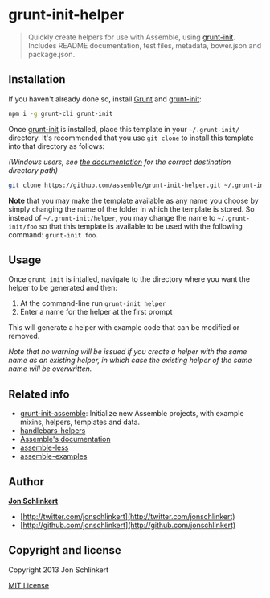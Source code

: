 # grunt-init-helper

> Quickly create helpers for use with Assemble, using [grunt-init][]. Includes README documentation, test files, metadata, bower.json and package.json.


## Installation
If you haven't already done so, install [Grunt][grunt] and [grunt-init][]:

``` bash
npm i -g grunt-cli grunt-init
```

Once [grunt-init][] is installed, place this template in your `~/.grunt-init/` directory. It's recommended that you use `git clone` to install this template into that directory as follows:

_(Windows users, see [the documentation][grunt-init] for the correct destination directory path)_

``` bash
git clone https://github.com/assemble/grunt-init-helper.git ~/.grunt-init/helper
```

**Note** that you may make the template available as any name you choose by simply changing the name of the folder in which the template is stored. So instead of `~/.grunt-init/helper`, you may change the name to `~/.grunt-init/foo` so that this template is available to be used with the following command: `grunt-init foo`.


## Usage
Once `grunt init` is intalled, navigate to the directory where you want the helper to be generated and then:

1. At the command-line run `grunt-init helper`
2. Enter a name for the helper at the first prompt

This will generate a helper with example code that can be modified or removed.

_Note that no warning will be issued if you create a helper with the same name as an existing helper, in which case the existing helper of the same name will be overwritten._


## Related info

* [grunt-init-assemble](https://github.com/assemble/grunt-init-assemble): Initialize new Assemble projects, with example mixins, helpers, templates and data.
* [handlebars-helpers](https://github.com/assemble/handlebars-helpers)
* [Assemble's documentation](http://assemble.io)
* [assemble-less](https://github.com/assemble/assemble-less)
* [assemble-examples](https://github.com/assemble/assemble-examples)


## Author

**[Jon Schlinkert](http://github.com/jonschlinkert)**

+ [http://twitter.com/jonschlinkert](http://twitter.com/jonschlinkert)
+ [http://github.com/jonschlinkert](http://github.com/jonschlinkert)


## Copyright and license
Copyright 2013 Jon Schlinkert

[MIT License](LICENSE-MIT)


[grunt]: http://gruntjs.com
[grunt-init]: http://gruntjs.com/project-scaffolding#installing-templates
